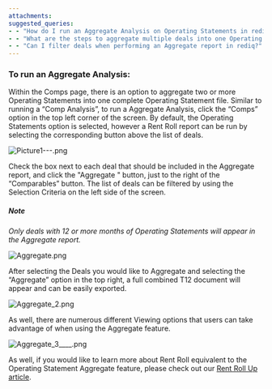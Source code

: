 ```yaml
---
attachments: 
suggested_queries:
- - "How do I run an Aggregate Analysis on Operating Statements in rediq?"
- - "What are the steps to aggregate multiple deals into one Operating Statement?"
- - "Can I filter deals when performing an Aggregate report in rediq?"
---
```

### **To run an Aggregate Analysis:**

Within the Comps page, there is an option to aggregate two or more Operating Statements into one complete Operating Statement file. Similar to running a “Comp Analysis”, to run a Aggregate Analysis, click the “Comps” option in the top left corner of the screen. By default, the Operating Statements option is selected, however a Rent Roll report can be run by selecting the corresponding button above the list of deals.

![Picture1---.png](https://rediq.zendesk.com/hc/article_attachments/6796149974420/Picture1---.png)

Check the box next to each deal that should be included in the Aggregate report, and click the "Aggregate " button, just to the right of the “Comparables” button. The list of deals can be filtered by using the Selection Criteria on the left side of the screen.

##### **Note**

*Only deals with 12 or more months of Operating Statements will appear in the Aggregate report.*

![Aggregate.png](https://rediq.zendesk.com/hc/article_attachments/6796149985172/Aggregate.png)

After selecting the Deals you would like to Aggregate and selecting the “Aggregate” option in the top right, a full combined T12 document will appear and can be easily exported.

![Aggregate_2.png](https://rediq.zendesk.com/hc/article_attachments/6796121180820/Aggregate_2.png)

As well, there are numerous different Viewing options that users can take advantage of when using the Aggregate feature.

![Aggregate_3____.png](https://rediq.zendesk.com/hc/article_attachments/6796149842196/Aggregate_3____.png)

As well, if you would like to learn more about Rent Roll equivalent to the Operating Statement Aggregate feature, please check out our [Rent Roll Up article](https://rediq.zendesk.com/hc/en-us/articles/360040664052-Rent-Roll-Up).